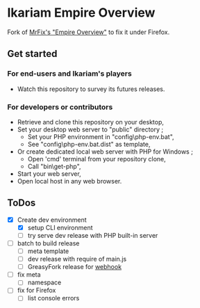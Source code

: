 # Ikariam Empire Overview
Fork of [MrFix's "Empire Overview"](https://greasyfork.org/fr/scripts/456297-empire-overview) to fix it under Firefox.

## Get started

### For end-users and Ikariam's players
- Watch this repository to survey its futures releases.

### For developers or contributors
- Retrieve and clone this repository on your desktop,
- Set your desktop web server to "public" directory ;
  - Set your PHP environment in "config\php-env.bat",
  - See "config\php-env.bat.dist" as template,
- Or create dedicated local web server with PHP for Windows ;
  - Open 'cmd' terminal from your repository clone,
  - Call "bin\get-php",
- Start your web server,
- Open local host in any web browser.

## ToDos
- [x] Create dev environment
  - [x] setup CLI environment
  - [ ] try serve dev release with PHP built-in server
- [ ] batch to build release
  - [ ] meta template
  - [ ] dev release with require of main.js
  - [ ] GreasyFork release for [webhook](https://greasyfork.org/fr/users/webhook-info)
- [ ] fix meta
  - [ ] namespace
- [ ] fix for Firefox
  - [ ] list console errors
